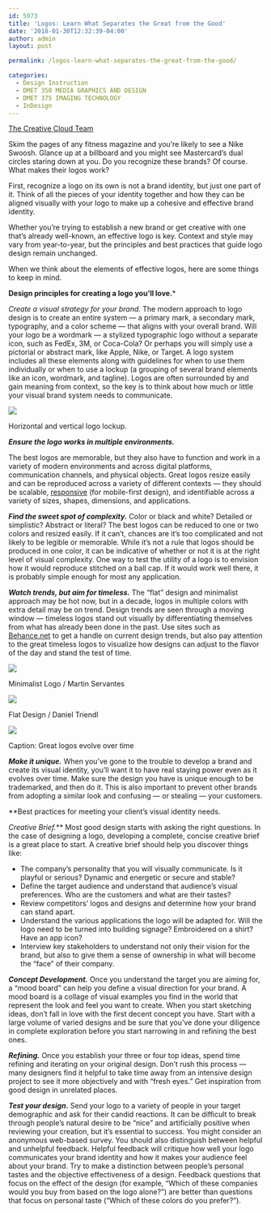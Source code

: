 ```yaml
---
id: 5973
title: 'Logos: Learn What Separates the Great from the Good'
date: '2018-01-30T12:32:39-04:00'
author: admin
layout: post

permalink: /logos-learn-what-separates-the-great-from-the-good/

categories:
  - Design Instruction
  - DMET 350 MEDIA GRAPHICS AND DESIGN
  - DMET 375 IMAGING TECHNOLOGY
  - InDesign
---
```


[The Creative Cloud Team](https://blogs.adobe.com/creativecloud/author/the-creative-cloud-team-2/)
  
Skim the pages of any fitness magazine and you’re likely to see a Nike Swoosh. Glance up at a billboard and you might see Mastercard’s dual circles staring down at you. Do you recognize these brands? Of course. What makes their logos work?

First, recognize a logo on its own is not a brand identity, but just one part of it. Think of all the pieces of your identity together and how they can be aligned visually with your logo to make up a cohesive and effective brand identity.

Whether you’re trying to establish a new brand or get creative with one that’s already well-known, an effective logo is key. Context and style may vary from year-to-year, but the principles and best practices that guide logo design remain unchanged.

When we think about the elements of effective logos, here are some things to keep in mind.

**Design principles for creating a logo you’ll love.***
  
*Create a visual strategy for your brand.* The modern approach to logo design is to create an entire system — a primary mark, a secondary mark, typography, and a color scheme — that aligns with your overall brand. Will your logo be a wordmark — a stylized typographic logo without a separate icon, such as FedEx, 3M, or Coca-Cola? Or perhaps you will simply use a pictorial or abstract mark, like Apple, Nike, or Target. A logo system includes all these elements along with guidelines for when to use them individually or when to use a lockup (a grouping of several brand elements like an icon, wordmark, and tagline). Logos are often surrounded by and gain meaning from context, so the key is to think about how much or little your visual brand system needs to communicate.

![](https://image-control-storage.s3.amazonaws.com/blog-images/2017/11/28134052/girlup-logo-lockup1.png)

Horizontal and vertical logo lockup.

***Ensure the logo works in multiple environments.*** 
  
The best logos are memorable, but they also have to function and work in a variety of modern environments and across digital platforms, communication channels, and physical objects. Great logos resize easily and can be reproduced across a variety of different contexts — they should be scalable, [responsive](http://responsivelogos.co.uk/) (for mobile-first design), and identifiable across a variety of sizes, shapes, dimensions, and applications.

***Find the sweet spot of complexity.*** Color or black and white? Detailed or simplistic? Abstract or literal? The best logos can be reduced to one or two colors and resized easily. If it can’t, chances are it’s too complicated and not likely to be legible or memorable. While it’s not a rule that logos should be produced in one color, it can be indicative of whether or not it is at the right level of visual complexity. One way to test the utility of a logo is to envision how it would reproduce stitched on a ball cap. If it would work well there, it is probably simple enough for most any application.

***Watch trends, but aim for timeless.*** The “flat” design and minimalist approach may be hot now, but in a decade, logos in multiple colors with extra detail may be on trend. Design trends are seen through a moving window — timeless logos stand out visually by differentiating themselves from what has already been done in the past. Use sites such as [Behance.net](https://www.behance.net/galleries/2/Graphic-Design?content=projects&queues=105) to get a handle on current design trends, but also pay attention to the great timeless logos to visualize how designs can adjust to the flavor of the day and stand the test of time.

![](https://image-control-storage.s3.amazonaws.com/blog-images/2017/11/28134054/project-yx-minimalist-logo1.png)

Minimalist Logo / Martin Servantes

![](https://image-control-storage.s3.amazonaws.com/blog-images/2017/11/28134056/frankfurter-flat-design1.png)

Flat Design / Daniel Triendl

![](http://www.underconsideration.com/brandnew/archives/mastercard_logo_evolution.png)

Caption: Great logos evolve over time

***Make it unique.*** When you’ve gone to the trouble to develop a brand and create its visual identity, you’ll want it to have real staying power even as it evolves over time. Make sure the design you have is unique enough to be trademarked, and then do it. This is also important to prevent other brands from adopting a similar look and confusing — or stealing — your customers.

**Best practices for meeting your client’s visual identity needs.
  
*Creative Brief.*** Most good design starts with asking the right questions. In the case of designing a logo, developing a complete, concise creative brief is a great place to start. A creative brief should help you discover things like:

- The company’s personality that you will visually communicate. Is it playful or serious? Dynamic and energetic or secure and stable?
- Define the target audience and understand that audience’s visual preferences. Who are the customers and what are their tastes?
- Review competitors’ logos and designs and determine how your brand can stand apart.
- Understand the various applications the logo will be adapted for. Will the logo need to be turned into building signage? Embroidered on a shirt? Have an app icon?
- Interview key stakeholders to understand not only their vision for the brand, but also to give them a sense of ownership in what will become the “face” of their company.

***Concept Development.*** Once you understand the target you are aiming for, a “mood board” can help you define a visual direction for your brand. A mood board is a collage of visual examples you find in the world that represent the look and feel you want to create. When you start sketching ideas, don’t fall in love with the first decent concept you have. Start with a large volume of varied designs and be sure that you’ve done your diligence in complete exploration before you start narrowing in and refining the best ones.

***Refining.*** Once you establish your three or four top ideas, spend time refining and iterating on your original design. Don’t rush this process — many designers find it helpful to take time away from an intensive design project to see it more objectively and with “fresh eyes.” Get inspiration from good design in unrelated places.

***Test your design*.** Send your logo to a variety of people in your target demographic and ask for their candid reactions. It can be difficult to break through people’s natural desire to be “nice” and artificially positive when reviewing your creation, but it’s essential to success. You might consider an anonymous web-based survey. You should also distinguish between helpful and unhelpful feedback. Helpful feedback will critique how well your logo communicates your brand identity and how it makes your audience feel about your brand. Try to make a distinction between people’s personal tastes and the objective effectiveness of a design. Feedback questions that focus on the effect of the design (for example, “Which of these companies would you buy from based on the logo alone?”) are better than questions that focus on personal taste (“Which of these colors do you prefer?”).



